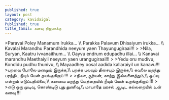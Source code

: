 ```yaml
---
published: true
layout: post
category: kavidaigal
Published: true
title_tamil: கனவு நிஜமாக்கு
---
```



<div id="english-poem">
>Paravai Poley Manamum Irukka... \\
Parakka Palavum Dhisaiyum irukka... \\
Kavalai Marandhu Parandhida neeyum yaen Thayungugiraai!!! 
>
>Nila, Suryan, Kaatru ivvanaithum... \\
Oayvu endrum edupadhu illai... \\
Kanavai marandhu Maethaiyil neeyum yaen urangugiraai!!!
>
>Yedu oru mudivu, Kondidu pudhu thunivu, \\
Mayaadhey oosal aadida kallaraiyil un kanavu!!!
</div>
<div id="tamil-poem">
>பறவை போலே மனமும் இருக்க,\\
பறக்க பலவும் திசையும் இருக்க,\\
கவலை மறந்து பரந்திட நீயும் யேன் தயங்குகிறாய் !!!
>
>நிலா, சூர்யன், காற்று இவ்வனைத்தும்,\\
ஓய்வு என்றும் எடுப்பதில்லை,\\
கனவை மறந்து மெத்தையில் நீயும் யேன் உறங்குகிறாய் !!!
>
>எடு ஒரு முடிவு, கொண்டிடு புது துணிவு,\\
மாயாதே ஊசல் ஆடிட கல்லறையில் உன் கனவு !!!

</div>




